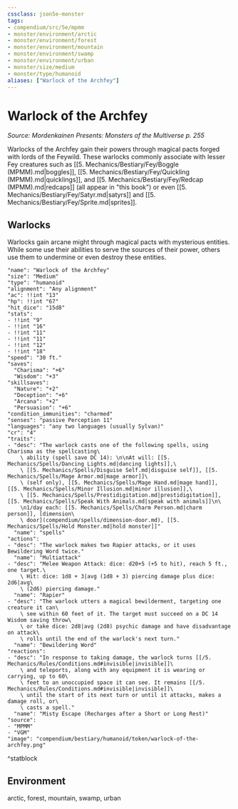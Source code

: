 ```yaml
---
cssclass: json5e-monster
tags:
- compendium/src/5e/mpmm
- monster/environment/arctic
- monster/environment/forest
- monster/environment/mountain
- monster/environment/swamp
- monster/environment/urban
- monster/size/medium
- monster/type/humanoid
aliases: ["Warlock of the Archfey"]
---
```

# Warlock of the Archfey
*Source: Mordenkainen Presents: Monsters of the Multiverse p. 255*  

Warlocks of the Archfey gain their powers through magical pacts forged with lords of the Feywild. These warlocks commonly associate with lesser Fey creatures such as [[5. Mechanics/Bestiary/Fey/Boggle (MPMM).md|boggles]], [[5. Mechanics/Bestiary/Fey/Quickling (MPMM).md|quicklings]], and [[5. Mechanics/Bestiary/Fey/Redcap (MPMM).md|redcaps]] (all appear in "this book") or even [[5. Mechanics/Bestiary/Fey/Satyr.md|satyrs]] and [[5. Mechanics/Bestiary/Fey/Sprite.md|sprites]].

## Warlocks

Warlocks gain arcane might through magical pacts with mysterious entities. While some use their abilities to serve the sources of their power, others use them to undermine or even destroy these entities.

```statblock
"name": "Warlock of the Archfey"
"size": "Medium"
"type": "humanoid"
"alignment": "Any alignment"
"ac": !!int "13"
"hp": !!int "67"
"hit_dice": "15d8"
"stats":
- !!int "9"
- !!int "16"
- !!int "11"
- !!int "11"
- !!int "12"
- !!int "18"
"speed": "30 ft."
"saves":
  "Charisma": "+6"
  "Wisdom": "+3"
"skillsaves":
  "Nature": "+2"
  "Deception": "+6"
  "Arcana": "+2"
  "Persuasion": "+6"
"condition_immunities": "charmed"
"senses": "passive Perception 11"
"languages": "any two languages (usually Sylvan)"
"cr": "4"
"traits":
- "desc": "The warlock casts one of the following spells, using Charisma as the spellcasting\
    \ ability (spell save DC 14): \n\nAt will: [[5. Mechanics/Spells/Dancing Lights.md|dancing lights]],\
    \ [[5. Mechanics/Spells/Disguise Self.md|disguise self]], [[5. Mechanics/Spells/Mage Armor.md|mage armor]]\
    \ (self only), [[5. Mechanics/Spells/Mage Hand.md|mage hand]], [[5. Mechanics/Spells/Minor Illusion.md|minor illusion]],\
    \ [[5. Mechanics/Spells/Prestidigitation.md|prestidigitation]], [[5. Mechanics/Spells/Speak With Animals.md|speak with animals]]\n\
    \n1/day each: [[5. Mechanics/Spells/Charm Person.md|charm person]], [dimension\
    \ door](compendium/spells/dimension-door.md), [[5. Mechanics/Spells/Hold Monster.md|hold monster]]"
  "name": "spells"
"actions":
- "desc": "The warlock makes two Rapier attacks, or it uses Bewildering Word twice."
  "name": "Multiattack"
- "desc": "Melee Weapon Attack: dice: d20+5 (+5 to hit), reach 5 ft., one target.\
    \ Hit: dice: 1d8 + 3|avg (1d8 + 3) piercing damage plus dice: 2d6|avg\
    \ (2d6) piercing damage."
  "name": "Rapier"
- "desc": "The warlock utters a magical bewilderment, targeting one creature it can\
    \ see within 60 feet of it. The target must succeed on a DC 14 Wisdom saving throw\
    \ or take dice: 2d8|avg (2d8) psychic damage and have disadvantage on attack\
    \ rolls until the end of the warlock's next turn."
  "name": "Bewildering Word"
"reactions":
- "desc": "In response to taking damage, the warlock turns [[/5. Mechanics/Rules/Conditions.md#invisible|invisible]]\
    \ and teleports, along with any equipment it is wearing or carrying, up to 60\
    \ feet to an unoccupied space it can see. It remains [[/5. Mechanics/Rules/Conditions.md#invisible|invisible]]\
    \ until the start of its next turn or until it attacks, makes a damage roll, or\
    \ casts a spell."
  "name": "Misty Escape (Recharges after a Short or Long Rest)"
"source":
- "MPMM"
- "VGM"
"image": "compendium/bestiary/humanoid/token/warlock-of-the-archfey.png"
```
^statblock

## Environment

arctic, forest, mountain, swamp, urban